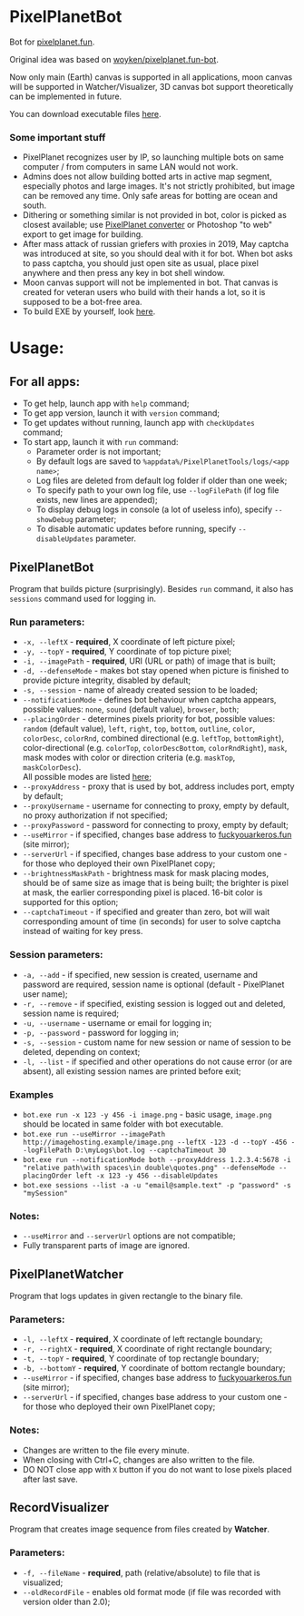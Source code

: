 # PixelPlanetBot
Bot for [pixelplanet.fun](https://pixelplanet.fun).

Original idea was based on [woyken/pixelplanet.fun-bot](https://github.com/Woyken/pixelplanet.fun-bot/).

Now only main (Earth) canvas is supported in all applications, moon canvas will be supported in Watcher/Visualizer, 3D canvas bot support theoretically can be implemented in future.

You can download executable files [here](https://github.com/Topinambur223606/PixelPlanetTools/releases/latest).

### Some important stuff
- PixelPlanet recognizes user by IP, so launching multiple bots on same computer \/ from computers in same LAN would not work.
- Admins does not allow building botted arts in active map segment, especially photos and large images. It's not strictly prohibited, but image can be removed any time. Only safe areas for botting are ocean and south.
- Dithering or something similar is not provided in bot, color is picked as closest available; use [PixelPlanet converter](https://pixelplanet.fun/convert) or Photoshop "to web" export to get image for building.
- After mass attack of russian griefers with proxies in 2019, May captcha was introduced at site, so you should deal with it for bot. When bot asks to pass captcha, you should just open site as usual, place pixel anywhere and then press any key in bot shell window.
- Moon canvas support will not be implemented in bot. That canvas is created for veteran users who build with their hands a lot, so it is supposed to be a bot-free area.
- To build EXE by yourself, look [here](./Build.md).

# Usage:
## For all apps:
- To get help, launch app with `help` command;
- To get app version, launch it with `version` command;
- To get updates without running, launch app with `checkUpdates` command;
- To start app, launch it with `run` command:
    - Parameter order is not important;
    - By default logs are saved to `%appdata%/PixelPlanetTools/logs/<app name>`;
    - Log files are deleted from default log folder if older than one week;
    - To specify path to your own log file, use `--logFilePath` (if log file exists, new lines are appended);
    - To display debug logs in console (a lot of useless info), specify `--showDebug` parameter;
    - To disable automatic updates before running, specify `--disableUpdates` parameter.

## PixelPlanetBot
Program that builds picture (surprisingly).
Besides `run` command, it also has `sessions` command used for logging in.

### Run parameters:
- `-x, --leftX` - **required**, X coordinate of left picture pixel;
- `-y, --topY` - **required**, Y coordinate of top picture pixel;
- `-i, --imagePath` - **required**, URI (URL or path) of image that is built;
- `-d, --defenseMode` - makes bot stay opened when picture is finished to provide picture integrity, disabled by default;
- `-s, --session` - name of already created session to be loaded;
- `--notificationMode` - defines bot behaviour when captcha appears, possible values: `none`, `sound` (default value), `browser`, `both`;
- `--placingOrder` - determines pixels priority for bot, possible values: `random` (default value), `left`, `right`, `top`, `bottom`, `outline`, `color`, `colorDesc`, `colorRnd`, combined directional (e.g. `leftTop`, `bottomRight`), color-directional (e.g. `colorTop`, `colorDescBottom`, `colorRndRight`), `mask`, mask modes with color or direction criteria (e.g. `maskTop`, `maskColorDesc`).  
All possible modes are listed [here](./ModeList.md);
- `--proxyAddress` - proxy that is used by bot, address includes port, empty by default;
- `--proxyUsername` - username for connecting to proxy, empty by default, no proxy authorization if not specified;
- `--proxyPassword` - password for connecting to proxy, empty by default;
- `--useMirror` - if specified, changes base address to [fuckyouarkeros.fun](https://fuckyouarkeros.fun) (site mirror);
- `--serverUrl` - if specified, changes base address to your custom one - for those who deployed their own PixelPlanet copy;
- `--brightnessMaskPath` - brightness mask for mask placing modes, should be of same size as image that is being built; the brighter is pixel at mask, the earlier corresponding pixel is placed. 16-bit color is supported for this option;
- `--captchaTimeout` - if specified and greater than zero, bot will wait corresponding amount of time (in seconds) for user to solve captcha instead of waiting for key press.

### Session parameters:
- `-a, --add` - if specified, new session is created, username and password are required, session name is optional (default - PixelPlanet user name);
- `-r, --remove` - if specified, existing session is logged out and deleted, session name is required;
- `-u, --username` - username or email for logging in;
- `-p, --password` - password for logging in;
- `-s, --session` - custom name for new session or name of session to be deleted, depending on context;
- `-l, --list` - if specified and other operations do not cause error (or are absent), all existing session names are printed before exit;

### Examples
- `bot.exe run -x 123 -y 456 -i image.png` - basic usage, `image.png` should be located in same folder with bot executable.
- `bot.exe run --useMirror --imagePath http://imagehosting.example/image.png --leftX -123 -d --topY -456 --logFilePath D:\myLogs\bot.log --captchaTimeout 30`
- `bot.exe run --notificationMode both --proxyAddress 1.2.3.4:5678 -i "relative path\with spaces\in double\quotes.png" --defenseMode --placingOrder left -x 123 -y 456 --disableUpdates`
- `bot.exe sessions --list -a -u "email@sample.text" -p "password" -s "mySession"`

### Notes:
- `--useMirror` and `--serverUrl` options are not compatible;
- Fully transparent parts of image are ignored.

## PixelPlanetWatcher
Program that logs updates in given rectangle to the binary file.

### Parameters:
- `-l, --leftX` - **required**, X coordinate of left rectangle boundary;
- `-r, --rightX` - **required**, X coordinate of right rectangle boundary;
- `-t, --topY` - **required**, Y coordinate of top rectangle boundary;
- `-b, --bottomY` - **required**, Y coordinate of bottom rectangle boundary;
- `--useMirror` - if specified, changes base address to [fuckyouarkeros.fun](https://fuckyouarkeros.fun) (site mirror);
- `--serverUrl` - if specified, changes base address to your custom one - for those who deployed their own PixelPlanet copy;

### Notes:
- Changes are written to the file every minute.
- When closing with Ctrl+C, changes are also written to the file.
- DO NOT close app with `X` button if you do not want to lose pixels placed after last save.

## RecordVisualizer
Program that creates image sequence from files created by **Watcher**.

### Parameters:
- `-f, --fileName` - **required**, path (relative/absolute) to file that is visualized;
- `--oldRecordFile` - enables old format mode (if file was recorded with version older than 2.0);
